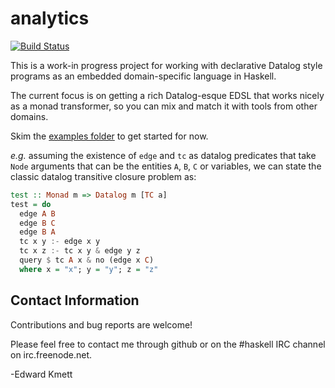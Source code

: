 # analytics

[![Build Status](https://secure.travis-ci.org/ekmett/analytics.png?branch=master)](http://travis-ci.org/ekmett/analytics)

This is a work-in progress project for working with declarative Datalog style programs as an embedded domain-specific language in Haskell.

The current focus is on getting a rich Datalog-esque EDSL that works nicely as a monad transformer, so you can mix and match it with
tools from other domains.

Skim the [examples folder](https://github.com/ekmett/analytics/tree/master/examples) to get started for now.

_e.g._ assuming the existence of `edge` and `tc` as datalog predicates that take `Node` arguments that can be the entities 
`A`, `B`, `C` or variables, we can state the classic datalog transitive closure problem as:

```haskell
test :: Monad m => Datalog m [TC a]
test = do
  edge A B
  edge B C
  edge B A
  tc x y :- edge x y
  tc x z :- tc x y & edge y z
  query $ tc A x & no (edge x C)
  where x = "x"; y = "y"; z = "z"
```

Contact Information
-------------------

Contributions and bug reports are welcome!

Please feel free to contact me through github or on the #haskell IRC channel on irc.freenode.net.

-Edward Kmett
